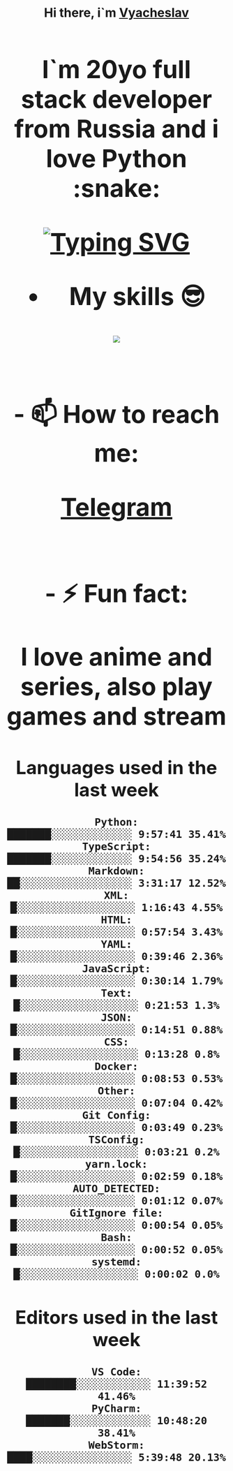 <h1 align='center'>Hi there, i`m <a href='t.me/syavabrazzzers'>Vyacheslav<a/> <h1/>

<p>I`m 20yo full stack developer from Russia and i love Python :snake: <p/>

<a href="https://git.io/typing-svg"><img src="https://readme-typing-svg.herokuapp.com?font=Fira+Code&duration=3000&pause=1000&multiline=true&width=750&height=60&lines=I+am+an+information+security+specialist;+studying+at+the+Belgorod+State+National+Research+University" alt="Typing SVG" /></a>
<br>
- My skills :sunglasses:
<p align="center">
    <img src="https://skillicons.dev/icons?i=git,docker,linux,postgres,mysql,python,django,fastapi,javascript,typescript,react,next,tailwind" />
<p/>

<br>
- 📫 How to reach me: 
<p>
<a href='t.me/syavabrazzzers'>Telegram<a/>
<p/>
<br>
- ⚡ Fun fact: <p>I love anime and series, also play games and stream<p/>

<!--START_SECTION:waka-->
## Languages used in the last week
```text
Python:               ███████░░░░░░░░░░░░░ 9:57:41 35.41%
TypeScript:           ███████░░░░░░░░░░░░░ 9:54:56 35.24%
Markdown:             ██░░░░░░░░░░░░░░░░░░ 3:31:17 12.52%
XML:                  █░░░░░░░░░░░░░░░░░░░ 1:16:43 4.55%
HTML:                 █░░░░░░░░░░░░░░░░░░░ 0:57:54 3.43%
YAML:                 █░░░░░░░░░░░░░░░░░░░ 0:39:46 2.36%
JavaScript:           █░░░░░░░░░░░░░░░░░░░ 0:30:14 1.79%
Text:                 █░░░░░░░░░░░░░░░░░░░ 0:21:53 1.3%
JSON:                 █░░░░░░░░░░░░░░░░░░░ 0:14:51 0.88%
CSS:                  █░░░░░░░░░░░░░░░░░░░ 0:13:28 0.8%
Docker:               █░░░░░░░░░░░░░░░░░░░ 0:08:53 0.53%
Other:                █░░░░░░░░░░░░░░░░░░░ 0:07:04 0.42%
Git Config:           █░░░░░░░░░░░░░░░░░░░ 0:03:49 0.23%
TSConfig:             █░░░░░░░░░░░░░░░░░░░ 0:03:21 0.2%
yarn.lock:            █░░░░░░░░░░░░░░░░░░░ 0:02:59 0.18%
AUTO_DETECTED:        █░░░░░░░░░░░░░░░░░░░ 0:01:12 0.07%
GitIgnore file:       █░░░░░░░░░░░░░░░░░░░ 0:00:54 0.05%
Bash:                 █░░░░░░░░░░░░░░░░░░░ 0:00:52 0.05%
systemd:              █░░░░░░░░░░░░░░░░░░░ 0:00:02 0.0%
```
## Editors used in the last week
```text
VS Code:              ████████░░░░░░░░░░░░ 11:39:52 41.46%
PyCharm:              ███████░░░░░░░░░░░░░ 10:48:20 38.41%
WebStorm:             ████░░░░░░░░░░░░░░░░ 5:39:48 20.13%
```

<!--END_SECTION:waka-->

